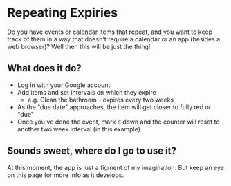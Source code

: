 # Repeating Expiries

Do you have events or calendar items that repeat, and you want to keep track of them in a way that doesn't require a calendar or an app (besides a web browser)? Well then this will be just the thing!

## What does it do?

* Log in with your Google account
* Add items and set intervals on which they expire
  * e.g. Clean the bathroom - expires every two weeks
* As the "due date" approaches, the item will get closer to fully red or "due"
* Once you've done the event, mark it down and the counter will reset to another two week interval (in this example)

## Sounds sweet, where do I go to use it?

At this moment, the app is just a figment of my imagination. But keep an eye on this page for more info as it develops.